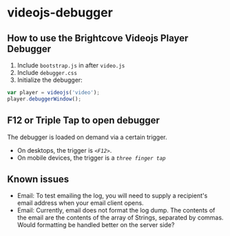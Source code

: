 # videojs-debugger

## How to use the Brightcove Videojs Player Debugger

1. Include `bootstrap.js` in after `video.js`
2. Include `debugger.css`
3. Initialize the debugger:

```js
var player = videojs('video');
player.debuggerWindow();
```

## F12 or Triple Tap to open debugger

The debugger is loaded on demand via a certain trigger.
* On desktops, the trigger is *`<F12>`*.
* On mobile devices, the trigger is a *`three finger tap`*

## Known issues
* Email: To test emailing the log, you will need to supply a recipient's email address when your email client opens.
* Email: Currently, email does not format the log dump.  The contents of the email are the contents of the array of Strings, separated by commas.  Would formatting be handled better on the server side?
